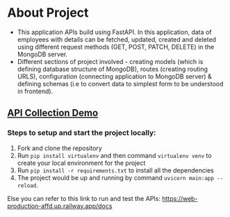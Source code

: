 # About Project
- This application APIs build using FastAPI. In this application, data of employees with details can be fetched, updated, created and deleted using different request methods (GET, POST, PATCH, DELETE) in the MongoDB server. 
- Different sections of project involved - creating models (which is defining database structure of MongoDB), routes (creating routing URLS), configuration (connecting application to MongoDB server) & defining schemas (i.e to convert data to simplest form to be understood in frontend).

## [API Collection Demo](https://employee-info-fastapi.herokuapp.com/docs)

### Steps to setup and start the project locally:
1. Fork and clone the repository
2. Run `pip install virtualenv` and then command `virtualenv venv` to create your local environment for the project 
3. Run `pip install -r requirements.txt` to install all the dependencies
4. The project would be up and running by command `uvicorn main:app --reload`.


 Else you can refer to this link to run and test the APIs: https://web-production-affd.up.railway.app/docs
